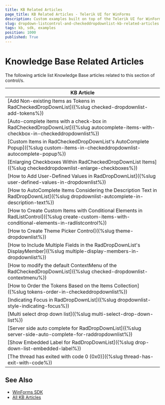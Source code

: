 ```yaml
---
title: KB Related Articles
page_title: KB Related Articles - Telerik UI for WinForms
description: Custom examples built on top of the Telerik UI for WinForms control.
slug: dropdown-listcontrol-and-checkeddropdownlist-kb-related-articles
tags: kb, sdk, examples
position: 1000
published: True
---
```


# Knowledge Base Related Articles

The following article list Knowledge Base articles related to this section of control/s.
<!--KB Articles Table-->

|KB Article|
|----|
|[Add Non-existing Items as Tokens in RadCheckedDropDownList]({%slug checked-dropdownlist-add-tokens%})|
|[Auto-complete items with a check-box in RadCheckedDropDownList]({%slug autocomplete-items-with-checkbox-in-checkeddropdownlist%})|
|[Custom Items in RadCheckedDropDownList's AutoComplete Popup]({%slug custom-items-in-checkeddropdownlist-autocomplete-popup%})|
|[Enlarging Checkboxes Within RadCheckedDropDownList Items]({%slug checkeddropdownlist-enlarge-checkboxes%})|
|[How to Add User-Defined Values in RadDropDownList]({%slug user-defined-values-in-dropdownlist%})|
|[How to AutoComplete Items Considering the Description Text in RadDropDownList]({%slug dropdownlist-autcomplete-in-description-text%})|
|[How to Create Custom Items with Conditional Elements in RadListControl]({%slug create-custom-items-with-conditional-elements-in-radlistcontrol%})|
|[How to Create Theme Picker Control]({%slug theme-dropdownlist%})|
|[How to Include Multiple Fields in the RadDropDownList's DisplayMember]({%slug multiple-display-members-in-dropdownlist%})|
|[How to modify the default ContextMenu of the RadCheckedDropDownList]({%slug checked-dropdownlist-contextmenu%})|
|[How to Order the Tokens Based on the Items Collection]({%slug tokens-order-in-checkeddropdownlist%})|
|[Indicating Focus in RadDropDownList]({%slug dropdownlist-style-indicating-focus%})|
|[Multi select drop down list]({%slug multi-select-drop-down-list%})|
|[Server side auto complete for RadDropDownList]({%slug server-side-auto-complete-for-raddropdownlist%})|
|[Show Embedded Label for RadDropDownList]({%slug drop-down-list-embedded-label%})|
|[The thread has exited with code 0 (0x0)]({%slug thread-has-exit-with-code%})|

## See Also

* [WinForms SDK](https://github.com/telerik/winforms-sdk)
* [All KB Articles](https://docs.telerik.com/devtools/winforms/knowledge-base)
